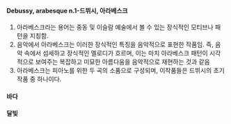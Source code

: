 #### Debussy, arabesque n.1-드뷔시, 아라베스크
1. 아라베스크라는 용어는 중동 및 이슬람 예술에서 볼 수 있는 장식적인 모티브나 패턴을 지칭함.
2. 음악에서 아라베스크는 이러한 장식적인 특징을 음악적으로 표현한 작품임.
	즉, 음악 속에서 섬세하고 장식적인 멜로디가 흐르며, 이는 마치 아라베스크 패턴이 시각적으로 보여주는 복잡하고 미묘한 아름다움을 음악적으로 재현하는 것과 같음
3. 아라베스크는 피아노를 위한 두 곡의 소품으로 구성되며, 이작품들은 드뷔시의 초기 작품 중 하나이다. 
#### 바다
#### **달빛**